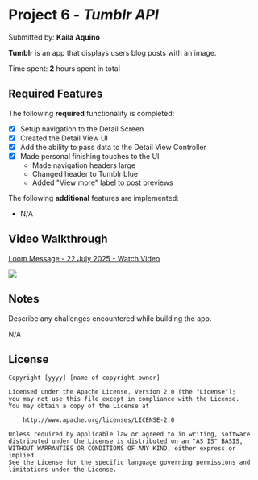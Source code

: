 # Project 6 - *Tumblr API*

Submitted by: **Kaila Aquino**

**Tumblr** is an app that displays users blog posts with an image. 

Time spent: **2** hours spent in total

## Required Features

The following **required** functionality is completed:

- [X] Setup navigation to the Detail Screen
- [X] Created the Detail View UI
- [X] Add the ability to pass data to the Detail View Controller
- [X] Made personal finishing touches to the UI
    * Made navigation headers large
    * Changed header to Tumblr blue
    * Added "View more" label to post previews 


The following **additional** features are implemented:
- N/A

## Video Walkthrough

<div>
    <a href="https://www.loom.com/share/01e70ce05ed14923aea588e3497a34cd">
      <p>Loom Message - 22 July 2025 - Watch Video</p>
    </a>
    <a href="https://www.loom.com/share/01e70ce05ed14923aea588e3497a34cd">
      <img style="max-width:300px;" src="https://cdn.loom.com/sessions/thumbnails/01e70ce05ed14923aea588e3497a34cd-63169f893eae05b9-full-play.gif">
    </a>
  </div>

## Notes

Describe any challenges encountered while building the app.

N/A

## License

    Copyright [yyyy] [name of copyright owner]

    Licensed under the Apache License, Version 2.0 (the "License");
    you may not use this file except in compliance with the License.
    You may obtain a copy of the License at

        http://www.apache.org/licenses/LICENSE-2.0

    Unless required by applicable law or agreed to in writing, software
    distributed under the License is distributed on an "AS IS" BASIS,
    WITHOUT WARRANTIES OR CONDITIONS OF ANY KIND, either express or implied.
    See the License for the specific language governing permissions and
    limitations under the License.
